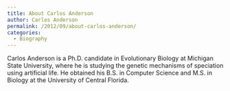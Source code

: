 ```yaml
---
title: About Carlos Anderson
author: Carlos Anderson
permalink: /2012/09/about-carlos-anderson/
categories:
  - Biography
---
```

Carlos Anderson is a Ph.D. candidate in Evolutionary Biology at Michigan State University, where he is studying the genetic mechanisms of speciation using artificial life. He obtained his B.S. in Computer Science and M.S. in Biology at the University of Central Florida.
